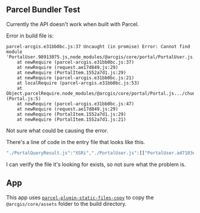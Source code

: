 ## Parcel Bundler Test

Currently the API doesn't work when built with Parcel.

Error in build file is:

```
parcel-arcgis.e31bb0bc.js:37 Uncaught (in promise) Error: Cannot find module 'PortalUser.98913075.js,node_modules/@arcgis/core/portal/PortalUser.js,PortalUser.98913075.js.map,node_modules/@arcgis/core/portal/PortalUser.js'
    at newRequire (parcel-arcgis.e31bb0bc.js:37)
    at newRequire (request.ae17d849.js:29)
    at newRequire (PortalItem.1552a7d1.js:29)
    at newRequire (parcel-arcgis.e31bb0bc.js:21)
    at localRequire (parcel-arcgis.e31bb0bc.js:53)
    at Object.parcelRequire.node_modules/@arcgis/core/portal/Portal.js.../chunks/tslib.es6.js (Portal.js:5)
    at newRequire (parcel-arcgis.e31bb0bc.js:47)
    at newRequire (request.ae17d849.js:29)
    at newRequire (PortalItem.1552a7d1.js:29)
    at newRequire (PortalItem.1552a7d1.js:21)
```

Not sure what could be causing the error.

There's a line of code in the entry file that looks like this.

```js
"./PortalQueryResult.js":"XSRi","./PortalUser.js":[["PortalUser.ad7103ec.js","D2K1"],"PortalUser.ad7103ec.js.map","D2K1"]
```

I can verify the file it's looking for exists, so not sure what the problem is.

## App

This app uses [`parcel-plugin-static-files-copy`](https://www.npmjs.com/package/parcel-plugin-static-files-copy) to copy the `@arcgis/core/assets` folder to the build directory.
